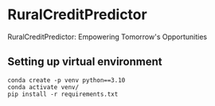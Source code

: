 # RuralCreditPredictor
RuralCreditPredictor: Empowering Tomorrow's Opportunities

## Setting up virtual environment
    conda create -p venv python==3.10
    conda activate venv/
    pip install -r requirements.txt
